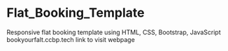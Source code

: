 # Flat_Booking_Template
Responsive flat booking template using HTML, CSS, Bootstrap, JavaScript
bookyourfalt.ccbp.tech link to visit webpage
